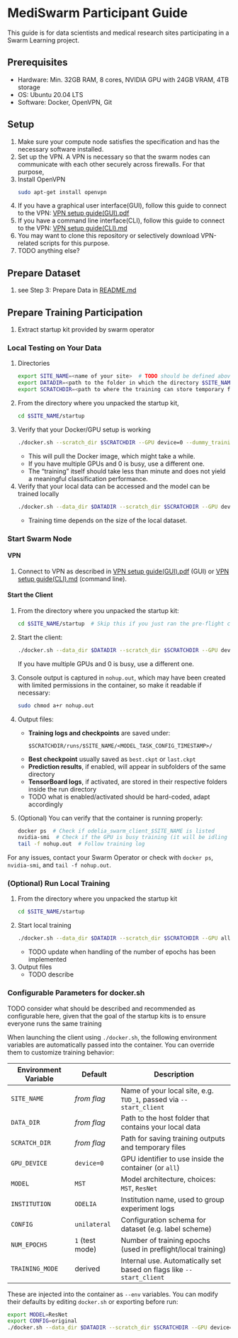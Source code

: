 # MediSwarm Participant Guide

This guide is for data scientists and medical research sites participating in a Swarm Learning project.

## Prerequisites

- Hardware: Min. 32GB RAM, 8 cores, NVIDIA GPU with 24GB VRAM, 4TB storage
- OS: Ubuntu 20.04 LTS
- Software: Docker, OpenVPN, Git

## Setup

1. Make sure your compute node satisfies the specification and has the necessary software installed.
2. Set up the VPN. A VPN is necessary so that the swarm nodes can communicate with each other securely across firewalls. For that purpose,
  1. Install OpenVPN
     ```bash
     sudo apt-get install openvpn
     ```
  2. If you have a graphical user interface(GUI), follow this guide to connect to the
     VPN: [VPN setup guide(GUI).pdf](../VPN%20setup%20guide%28GUI%29.pdf)
  3. If you have a command line interface(CLI), follow this guide to connect to the
     VPN: [VPN setup guide(CLI).md](../VPN%20setup%20guide%28CLI%29.md)
  4. You may want to clone this repository or selectively download VPN-related scripts for this purpose.
3. TODO anything else?

## Prepare Dataset

1. see Step 3: Prepare Data in [README.md](../../application/jobs/ODELIA_ternary_classification/app/scripts/README.md)

## Prepare Training Participation

1. Extract startup kit provided by swarm operator

### Local Testing on Your Data

1. Directories
   ```bash
   export SITE_NAME=<name of your site>  # TODO should be defined above, also needed for dataset location
   export DATADIR=<path to the folder in which the directory $SITE_NAME containing your local data is stored>
   export SCRATCHDIR=<path to where the training can store temporary files>
   ```
2. From the directory where you unpacked the startup kit,
   ```bash
   cd $SITE_NAME/startup
   ```
3. Verify that your Docker/GPU setup is working
   ```bash
   ./docker.sh --scratch_dir $SCRATCHDIR --GPU device=0 --dummy_training
   ```
    * This will pull the Docker image, which might take a while.
    * If you have multiple GPUs and 0 is busy, use a different one.
    * The “training” itself should take less than minute and does not yield a meaningful classification performance.
4. Verify that your local data can be accessed and the model can be trained locally
   ```bash
   ./docker.sh --data_dir $DATADIR --scratch_dir $SCRATCHDIR --GPU device=0 --preflight_check
   ```
    * Training time depends on the size of the local dataset.

### Start Swarm Node

#### VPN

1. Connect to VPN as described in [VPN setup guide(GUI).pdf](../VPN%20setup%20guide%28GUI%29.pdf) (GUI) or [VPN setup guide(CLI).md](../VPN%20setup%20guide%28CLI%29.md) (command line).

#### Start the Client

1. From the directory where you unpacked the startup kit:
   ```bash
   cd $SITE_NAME/startup  # Skip this if you just ran the pre-flight check
   ```

2. Start the client:
   ```bash
   ./docker.sh --data_dir $DATADIR --scratch_dir $SCRATCHDIR --GPU device=0 --start_client
   ```
   If you have multiple GPUs and 0 is busy, use a different one.

3. Console output is captured in `nohup.out`, which may have been created with limited permissions in the container, so
   make it readable if necessary:
   ```bash
   sudo chmod a+r nohup.out
   ```

4. Output files:
    - **Training logs and checkpoints** are saved under:
      ```
      $SCRATCHDIR/runs/$SITE_NAME/<MODEL_TASK_CONFIG_TIMESTAMP>/
      ```
    - **Best checkpoint** usually saved as `best.ckpt` or `last.ckpt`
    - **Prediction results**, if enabled, will appear in subfolders of the same directory
    - **TensorBoard logs**, if activated, are stored in their respective folders inside the run directory
    - TODO what is enabled/activated should be hard-coded, adapt accordingly

5. (Optional) You can verify that the container is running properly:
   ```bash
   docker ps  # Check if odelia_swarm_client_$SITE_NAME is listed
   nvidia-smi  # Check if the GPU is busy training (it will be idling while waiting for model transfer)
   tail -f nohup.out  # Follow training log
   ```

For any issues, contact your Swarm Operator or check with `docker ps`, `nvidia-smi`, and `tail -f nohup.out`.

### (Optional) Run Local Training

1. From the directory where you unpacked the startup kit
   ```bash
   cd $SITE_NAME/startup
   ```
2. Start local training
   ```bash
   ./docker.sh --data_dir $DATADIR --scratch_dir $SCRATCHDIR --GPU all --local_training
   ```
    * TODO update when handling of the number of epochs has been implemented
3. Output files
    * TODO describe

### Configurable Parameters for docker.sh

TODO consider what should be described and recommended as configurable here, given that the goal of the startup kits is
to ensure everyone runs the same training

When launching the client using `./docker.sh`, the following environment variables are automatically passed into the
container. You can override them to customize training behavior:

| Environment Variable | Default         | Description                                                          |
|----------------------|-----------------|----------------------------------------------------------------------|
| `SITE_NAME`          | *from flag*     | Name of your local site, e.g. `TUD_1`, passed via `--start_client`   |
| `DATA_DIR`           | *from flag*     | Path to the host folder that contains your local data                |
| `SCRATCH_DIR`        | *from flag*     | Path for saving training outputs and temporary files                 |
| `GPU_DEVICE`         | `device=0`      | GPU identifier to use inside the container (or `all`)                |
| `MODEL`              | `MST`           | Model architecture, choices: `MST`, `ResNet`                         |
| `INSTITUTION`        | `ODELIA`        | Institution name, used to group experiment logs                      |
| `CONFIG`             | `unilateral`    | Configuration schema for dataset (e.g. label scheme)                 |
| `NUM_EPOCHS`         | `1` (test mode) | Number of training epochs (used in preflight/local training)         |
| `TRAINING_MODE`      | derived         | Internal use. Automatically set based on flags like `--start_client` |

These are injected into the container as `--env` variables. You can modify their defaults by editing `docker.sh` or
exporting before run:

```bash
export MODEL=ResNet
export CONFIG=original
./docker.sh --data_dir $DATADIR --scratch_dir $SCRATCHDIR --GPU device=1 --start_client
```
